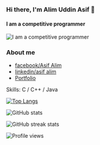 ### Hi there, I'm Alim Uddin Asif 👋
#### I am a competitive programmer
![I am a competitive programmer](https://raw.githubusercontent.com/asifalim/asifalim/master/coder.gif)
### About me
- [facebook/Asif Alim](https://www.facebook.com/profile.php?id=100006162766396)
- [linkedin/asif alim](https://www.linkedin.com/in/asif-alim-a24b1b1a7/)
- [Portfolio](https://asifalim.github.io/Portfolio_project/)

Skills: C / C++ / Java  

[![Top Langs](https://github-readme-stats.vercel.app/api/top-langs/?username=asifalim)](https://github.com/anuraghazra/github-readme-stats)

![GitHub stats](https://github-readme-stats.vercel.app/api?username=asifalim&show_icons=true)  

![GitHub streak stats](https://streak-stats.demolab.com/?user=asifalim)  

![Profile views](https://gpvc.arturio.dev/asifalim)  
